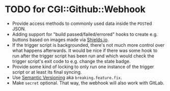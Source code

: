 TODO for CGI::Github::Webhook
=============================

* Provide access methods to commonly used data inside the `POST`ed JSON.
* Adding support for "build passed/failed/errored" hooks to create e.g.
  buttons based on images made via [Shields.io](http://shields.io/).
* If the trigger script is backgrounded, there's not much more control
  over what happens afterwards. It would be nice if there was some
  hook to run after the trigger script has been run and which would
  check the trigger script's exit code to e.g. change the state badge.
* Provide some kind of locking to only run one instance of the trigger
  script or at least its final syncing.
* Use [Semantic Versioning](https://semver.org/) aka `breaking.feature.fix`.
* Make `secret` optional. That way, the webhook will also work with GitLab.
